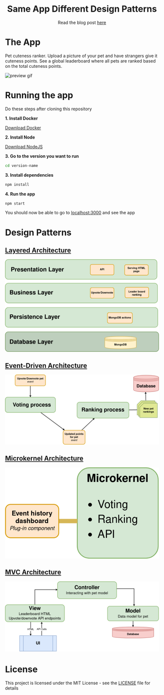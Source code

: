 <h1 align="center">Same App Different Design Patterns</h1>

<p align="center">Read the blog post <a href="https://carltheperson.com/posts/same-app-different-design-patterns/">here</a></p>

# The App

Pet cuteness ranker. Upload a picture of your pet and have strangers give it cuteness points. See a global leaderboard where all pets are ranked based on the total cuteness points.

![preview gif](preview.gif)

# Running the app

Do these steps after cloning this repository

**1. Install Docker**

[Download Docker](https://docs.docker.com/get-docker/)

**2. Install Node**

[Download NodeJS](https://nodejs.org/en/download/)

**3. Go to the version you want to run**

```bash
cd version-name
```

**3. Install dependencies**

```bash
npm install
```

**4. Run the app**

```bash
npm start
```

You should now be able to go to [localhost:3000](localhost:3000) and see the app

# Design Patterns

## [Layered Architecture](layered-architecture)

![Layered architecture diagram](layered-architecture/diagram.png)

## [Event-Driven Architecture](event-driven-architecture)

![Event-driven architecture diagram](event-driven-architecture/diagram.png)

## [Microkernel Architecture](microkernel-architecture)

![Microkernel architecture diagram](microkernel-architecture/diagram.png)

## [MVC Architecture](mvc-architecture)

![MVC architecture diagram](mvc-architecture/diagram.png)

# License

This project is licensed under the MIT License - see the [LICENSE](LICENSE) file for details
